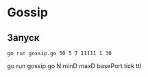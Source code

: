 # Gossip

## Запуск

    go run gossip.go 50 5 7 11111 1 30   
go run gossip.go N minD maxD basePort tick ttl 
